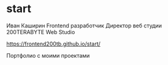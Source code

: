 # start
Иван Каширин Frontend разработчик
Директор веб студии 200TERABYTE Web Studio

https://frontend200tb.github.io/start/

Портфолио с моими проектами
